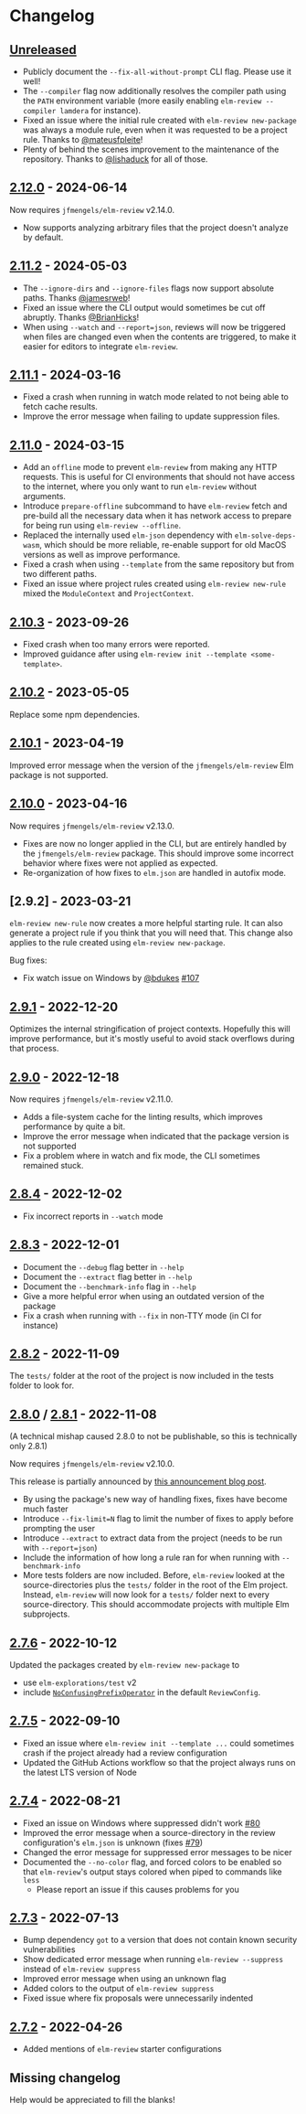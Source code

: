# Changelog

## [Unreleased]

- Publicly document the `--fix-all-without-prompt` CLI flag. Please use it well!
- The `--compiler` flag now additionally resolves the compiler path using the `PATH` environment variable (more easily enabling `elm-review --compiler lamdera` for instance).
- Fixed an issue where the initial rule created with `elm-review new-package` was always a module rule, even when it was requested to be a project rule. Thanks to [@mateusfpleite](https://github.com/mateusfpleite)!
- Plenty of behind the scenes improvement to the maintenance of the repository. Thanks to [@lishaduck](https://github.com/lishaduck) for all of those.

## [2.12.0] - 2024-06-14

Now requires `jfmengels/elm-review` v2.14.0.

- Now supports analyzing arbitrary files that the project doesn't analyze by default.

## [2.11.2] - 2024-05-03

- The `--ignore-dirs` and `--ignore-files` flags now support absolute paths. Thanks [@jamesrweb](https://github.com/jamesrweb)!
- Fixed an issue where the CLI output would sometimes be cut off abruptly. Thanks [@BrianHicks](https://github.com/BrianHicks)!
- When using `--watch` and `--report=json`, reviews will now be triggered when files are changed even when the contents are triggered, to make it easier for editors to integrate `elm-review`.

## [2.11.1] - 2024-03-16

- Fixed a crash when running in watch mode related to not being able to fetch cache results.
- Improve the error message when failing to update suppression files.

## [2.11.0] - 2024-03-15

- Add an `offline` mode to prevent `elm-review` from making any HTTP requests. This is useful for CI environments that should not have access to the internet, where you only want to run `elm-review` without arguments.
- Introduce `prepare-offline` subcommand to have `elm-review` fetch and pre-build all the necessary data when it has network access to prepare for being run using `elm-review --offline`.
- Replaced the internally used `elm-json` dependency with `elm-solve-deps-wasm`, which should be more reliable, re-enable support for old MacOS versions as well as improve performance.
- Fixed a crash when using `--template` from the same repository but from two different paths.
- Fixed an issue where project rules created using `elm-review new-rule` mixed the `ModuleContext` and `ProjectContext`.

## [2.10.3] - 2023-09-26

- Fixed crash when too many errors were reported.
- Improved guidance after using `elm-review init --template <some-template>`.

## [2.10.2] - 2023-05-05

Replace some npm dependencies.

## [2.10.1] - 2023-04-19

Improved error message when the version of the `jfmengels/elm-review` Elm package is not supported.

## [2.10.0] - 2023-04-16

Now requires `jfmengels/elm-review` v2.13.0.

- Fixes are now no longer applied in the CLI, but are entirely handled by the `jfmengels/elm-review` package.
  This should improve some incorrect behavior where fixes were not applied as expected.
- Re-organization of how fixes to `elm.json` are handled in autofix mode.

## [2.9.2] - 2023-03-21

`elm-review new-rule` now creates a more helpful starting rule. It can also generate a project rule if you think that
you will need that. This change also applies to the rule created using `elm-review new-package`.

Bug fixes:

- Fix watch issue on Windows by [@bdukes](https://github.com/bdukes) [#107]

## [2.9.1] - 2022-12-20

Optimizes the internal stringification of project contexts. Hopefully this will improve performance, but it's mostly useful to avoid stack overflows during that process.

## [2.9.0] - 2022-12-18

Now requires `jfmengels/elm-review` v2.11.0.

- Adds a file-system cache for the linting results, which improves performance by quite a bit.
- Improve the error message when indicated that the package version is not supported
- Fix a problem where in watch and fix mode, the CLI sometimes remained stuck.

## [2.8.4] - 2022-12-02

- Fix incorrect reports in `--watch` mode

## [2.8.3] - 2022-12-01

- Document the `--debug` flag better in `--help`
- Document the `--extract` flag better in `--help`
- Document the `--benchmark-info` flag in `--help`
- Give a more helpful error when using an outdated version of the package
- Fix a crash when running with `--fix` in non-TTY mode (in CI for instance)

## [2.8.2] - 2022-11-09

The `tests/` folder at the root of the project is now included in the tests folder to look for.

## [2.8.0] / [2.8.1] - 2022-11-08

(A technical mishap caused 2.8.0 to not be publishable, so this is technically only 2.8.1)

Now requires `jfmengels/elm-review` v2.10.0.

This release is partially announced by [this announcement blog post](https://jfmengels.net/much-faster-fixes/).

- By using the package's new way of handling fixes, fixes have become much faster
- Introduce `--fix-limit=N` flag to limit the number of fixes to apply before prompting the user
- Introduce `--extract` to extract data from the project (needs to be run with `--report=json`)
- Include the information of how long a rule ran for when running with `--benchmark-info`
- More tests folders are now included. Before, `elm-review` looked at the source-directories plus the `tests/` folder in the root of the Elm project.
  Instead, `elm-review` will now look for a `tests/` folder next to every source-directory. This should accommodate projects with multiple Elm subprojects.

## [2.7.6] - 2022-10-12

Updated the packages created by `elm-review new-package` to

- use `elm-explorations/test` v2
- include [`NoConfusingPrefixOperator`](https://package.elm-lang.org/packages/jfmengels/elm-review-common/latest/NoConfusingPrefixOperator) in the default `ReviewConfig`.

## [2.7.5] - 2022-09-10

- Fixed an issue where `elm-review init --template ...` could sometimes crash if the project already had a review configuration
- Updated the GitHub Actions workflow so that the project always runs on the latest LTS version of Node

## [2.7.4] - 2022-08-21

- Fixed an issue on Windows where suppressed didn't work [#80]
- Improved the error message when a source-directory in the review configuration's `elm.json` is unknown (fixes [#79])
- Changed the error message for suppressed error messages to be nicer
- Documented the `--no-color` flag, and forced colors to be enabled so that `elm-review`'s output stays colored when piped to commands like `less`
  - Please report an issue if this causes problems for you

## [2.7.3] - 2022-07-13

- Bump dependency `got` to a version that does not contain known security vulnerabilities
- Show dedicated error message when running `elm-review --suppress` instead of `elm-review suppress`
- Improved error message when using an unknown flag
- Added colors to the output of `elm-review suppress`
- Fixed issue where fix proposals were unnecessarily indented

## [2.7.2] - 2022-04-26

- Added mentions of `elm-review` starter configurations

## Missing changelog

Help would be appreciated to fill the blanks!

[Unreleased]: https://github.com/jfmengels/node-elm-review/compare/v2.12.0...HEAD
[2.12.0]: https://github.com/jfmengels/node-elm-review/releases/tag/2.12.0
[2.11.2]: https://github.com/jfmengels/node-elm-review/releases/tag/2.11.2
[2.11.1]: https://github.com/jfmengels/node-elm-review/releases/tag/2.11.1
[2.11.0]: https://github.com/jfmengels/node-elm-review/releases/tag/2.11.0
[2.10.3]: https://github.com/jfmengels/node-elm-review/releases/tag/2.10.3
[2.10.2]: https://github.com/jfmengels/node-elm-review/releases/tag/2.10.2
[2.10.1]: https://github.com/jfmengels/node-elm-review/releases/tag/2.10.1
[2.10.0]: https://github.com/jfmengels/node-elm-review/releases/tag/2.10.0
[2.9.1]: https://github.com/jfmengels/node-elm-review/releases/tag/2.9.1
[2.9.0]: https://github.com/jfmengels/node-elm-review/releases/tag/2.9.0
[2.8.4]: https://github.com/jfmengels/node-elm-review/releases/tag/2.8.4
[2.8.3]: https://github.com/jfmengels/node-elm-review/releases/tag/2.8.3
[2.8.2]: https://github.com/jfmengels/node-elm-review/releases/tag/2.8.2
[2.8.1]: https://github.com/jfmengels/node-elm-review/releases/tag/2.8.1
[2.8.0]: https://github.com/jfmengels/node-elm-review/releases/tag/2.8.0
[2.7.6]: https://github.com/jfmengels/node-elm-review/releases/tag/2.7.6
[2.7.5]: https://github.com/jfmengels/node-elm-review/releases/tag/2.7.5
[2.7.4]: https://github.com/jfmengels/node-elm-review/releases/tag/2.7.4
[2.7.3]: https://github.com/jfmengels/node-elm-review/releases/tag/2.7.3
[2.7.2]: https://github.com/jfmengels/node-elm-review/releases/tag/2.7.2
[#107]: https://github.com/jfmengels/node-elm-review/pull/107
[#80]: https://github.com/jfmengels/node-elm-review/pull/80
[#79]: https://github.com/jfmengels/node-elm-review/issue/79
